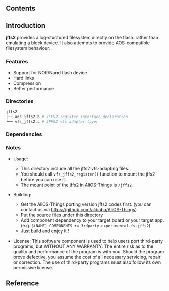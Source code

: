 ## Contents

## Introduction
**jffs2** provides a log-stuctured filesystem directly on the flash. rather than emulating a block device. It also attempts to provide AOS-compatible filesystem behaviour.

### Features
- Support for NOR/Nand flash device
- Hard links
- Compression
- Better performance

### Directories

```sh
jffs2
├── aos_jffs2.h # JFFS2 register interface declaration
└── vfs_jffs2.c # JFFS2 vfs adapter layer
```

### Dependencies

### Notes

- Usage:
    - This directory include all the jffs2 vfs-adapting files.
    - You should call `vfs_jffs2_register()` function to mount the jffs2 before you can use it.
    - The mount point of the jffs2 in AliOS-Things is `/jffs2`.

- Building:
    - Get the AliOS-Things porting version jffs2 codes first. (you can contact us via https://github.com/alibaba/AliOS-Things)
    - Put the source files under this directory
    - Add component dependency to your target board or your target app. (e.g. `$(NAME)_COMPONENTS += 3rdparty.experimental.fs.jffs2`)
    - Just build and enjoy it !

- License:
This software component is used to help users port third-party programs, but WITHOUT ANY WARRANTY. The entire risk as to the quality and performance of the program is with you. Should the program prove defective, you assume the cost of all necessary servicing, repair or correction. The use of third-party programs must also follow its own permissive license.

## Reference
